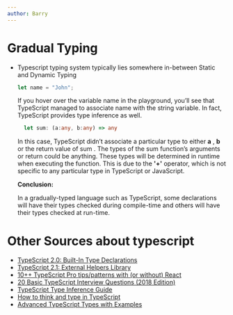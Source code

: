 ```yaml
---
author: Barry
---
```


# Gradual Typing

- Typescript typing system typically lies somewhere in-between Static and Dynamic Typing

  ```js
  let name = "John";
  ```

   If you hover over the variable name in the playground, you’ll see that TypeScript managed to associate name with the string variable. In fact, TypeScript provides type inference as well.

  ```ts
    let sum: (a:any, b:any) => any
  ```

   In this case, TypeScript didn’t associate a particular type to either **a** , **b** or the return value of sum . The types of the sum function’s arguments or return could be anything. These types will be determined in runtime when executing the function. This is due to the **'+'** operator, which is not specific to any particular type in TypeScript or JavaScript.

   **Conclusion:**

   In a gradually-typed language such as TypeScript, some declarations will have their types checked during compile-time and others will have their types checked at run-time.

# Other Sources about typescript

- [TypeScript 2.0: Built-In Type Declarations](https://mariusschulz.com/blog/typescript-2-0-built-in-type-declarations)
- [TypeScript 2.1: External Helpers Library](https://mariusschulz.com/blog/typescript-2-1-external-helpers-library)
- [10++ TypeScript Pro tips/patterns with (or without) React](https://medium.com/@martin_hotell/10-typescript-pro-tips-patterns-with-or-without-react-5799488d6680)
- [20 Basic TypeScript Interview Questions (2018 Edition)](https://www.fullstack.cafe/blog/20-typescript-interview-questions-and-answers-in-2018)
- [TypeScript Type Inference Guide](http://ducin.it/typescript-type-inference-guide)
- [How to think and type in TypeScript](https://areknawo.com/how-to-think-and-type-in-typescript/)
- [Advanced TypeScript Types with Examples](https://levelup.gitconnected.com/advanced-typescript-types-with-examples-1d144e4eda9e)
  